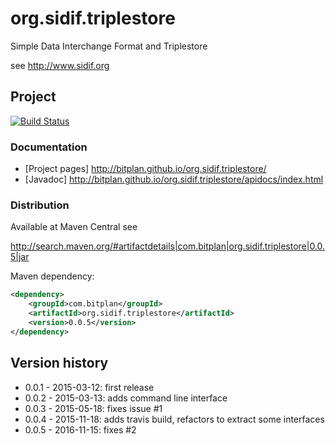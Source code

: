 # org.sidif.triplestore
Simple Data Interchange Format and Triplestore

see http://www.sidif.org

## Project
[![Build Status](https://travis-ci.org/BITPlan/org.sidif.triplestore.svg?branch=master)](https://travis-ci.org/BITPlan/org.sidif.triplestore)

### Documentation
* [Project pages] http://bitplan.github.io/org.sidif.triplestore/
* [Javadoc] http://bitplan.github.io/org.sidif.triplestore/apidocs/index.html

### Distribution
Available at Maven Central see 

http://search.maven.org/#artifactdetails|com.bitplan|org.sidif.triplestore|0.0.5|jar

Maven dependency:

```xml
<dependency>
    <groupId>com.bitplan</groupId>
    <artifactId>org.sidif.triplestore</artifactId>
    <version>0.0.5</version>
</dependency>
```

## Version history
* 0.0.1 - 2015-03-12: first release
* 0.0.2 - 2015-03-13: adds command line interface
* 0.0.3 - 2015-05-18: fixes issue #1
* 0.0.4 - 2015-11-18: adds travis build, refactors to extract some interfaces
* 0.0.5 - 2016-11-15: fixes #2
          